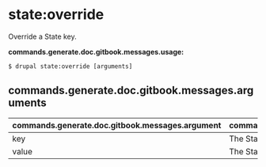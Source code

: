 # state:override
Override a State key.

**commands.generate.doc.gitbook.messages.usage:**
```
$ drupal state:override [arguments]
```

## commands.generate.doc.gitbook.messages.arguments
commands.generate.doc.gitbook.messages.argument | commands.generate.doc.gitbook.messages.details
---------|-------------
key | The State key to override.
value | The State value to set.
